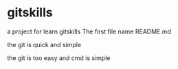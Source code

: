 # gitskills
a project for learn gitskills
The first file name README.md

the git is quick and simple

the git is too easy and cmd is simple 